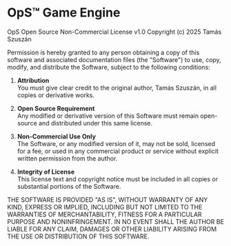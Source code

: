 # OpS™ Game Engine
OpS Open Source Non-Commercial License v1.0
Copyright (c) 2025 Tamás Szuszán

Permission is hereby granted to any person obtaining a copy of this software
and associated documentation files (the "Software") to use, copy, modify,
and distribute the Software, subject to the following conditions:

1. **Attribution**  
   You must give clear credit to the original author, Tamás Szuszán, in all
   copies or derivative works.

2. **Open Source Requirement**  
   Any modified or derivative version of this Software must remain open-source
   and distributed under this same license.

3. **Non-Commercial Use Only**  
   The Software, or any modified version of it, may not be sold, licensed for
   a fee, or used in any commercial product or service without explicit written
   permission from the author.

4. **Integrity of License**  
   This license text and copyright notice must be included in all copies or
   substantial portions of the Software.

THE SOFTWARE IS PROVIDED "AS IS", WITHOUT WARRANTY OF ANY KIND, EXPRESS OR
IMPLIED, INCLUDING BUT NOT LIMITED TO THE WARRANTIES OF MERCHANTABILITY,
FITNESS FOR A PARTICULAR PURPOSE AND NONINFRINGEMENT.
IN NO EVENT SHALL THE AUTHOR BE LIABLE FOR ANY CLAIM, DAMAGES OR OTHER
LIABILITY ARISING FROM THE USE OR DISTRIBUTION OF THIS SOFTWARE.
